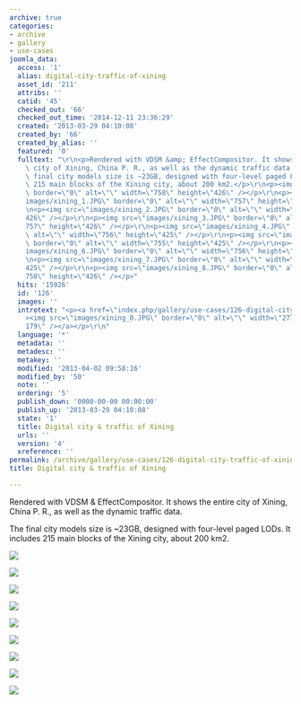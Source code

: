 ```yaml
---
archive: true
categories:
- archive
- gallery
- use-cases
joomla_data:
  access: '1'
  alias: digital-city-traffic-of-xining
  asset_id: '211'
  attribs: ''
  catid: '45'
  checked_out: '66'
  checked_out_time: '2014-12-11 23:36:29'
  created: '2013-03-29 04:10:08'
  created_by: '66'
  created_by_alias: ''
  featured: '0'
  fulltext: "\r\n<p>Rendered with VDSM &amp; EffectCompositor. It shows the entire\
    \ city of Xining, China P. R., as well as the dynamic traffic data.</p>\r\n<p>The\
    \ final city models size is ~23GB, designed with four-level paged LODs. It includes\
    \ 215 main blocks of the Xining city, about 200 km2.</p>\r\n<p><img src=\"images/xining_0.JPG\"\
    \ border=\"0\" alt=\"\" width=\"758\" height=\"426\" /></p>\r\n<p><img src=\"\
    images/xining_1.JPG\" border=\"0\" alt=\"\" width=\"757\" height=\"426\" /></p>\r\
    \n<p><img src=\"images/xining_2.JPG\" border=\"0\" alt=\"\" width=\"758\" height=\"\
    426\" /></p>\r\n<p><img src=\"images/xining_3.JPG\" border=\"0\" alt=\"\" width=\"\
    757\" height=\"426\" /></p>\r\n<p><img src=\"images/xining_4.JPG\" border=\"0\"\
    \ alt=\"\" width=\"756\" height=\"425\" /></p>\r\n<p><img src=\"images/xining_5.JPG\"\
    \ border=\"0\" alt=\"\" width=\"755\" height=\"425\" /></p>\r\n<p><img src=\"\
    images/xining_6.JPG\" border=\"0\" alt=\"\" width=\"756\" height=\"425\" /></p>\r\
    \n<p><img src=\"images/xining_7.JPG\" border=\"0\" alt=\"\" width=\"756\" height=\"\
    425\" /></p>\r\n<p><img src=\"images/xining_8.JPG\" border=\"0\" alt=\"\" width=\"\
    758\" height=\"426\" /></p>"
  hits: '15926'
  id: '126'
  images: ''
  introtext: "<p><a href=\"index.php/gallery/use-cases/126-digital-city-traffic-of-xining\"\
    ><img src=\"images/xining_0.JPG\" border=\"0\" alt=\"\" width=\"277\" height=\"\
    179\" /></a></p>\r\n"
  language: '*'
  metadata: ''
  metadesc: ''
  metakey: ''
  modified: '2013-04-02 09:58:16'
  modified_by: '50'
  note: ''
  ordering: '5'
  publish_down: '0000-00-00 00:00:00'
  publish_up: '2013-03-29 04:10:08'
  state: '1'
  title: Digital city & traffic of Xining
  urls: ''
  version: '4'
  xreference: ''
permalink: /archive/gallery/use-cases/126-digital-city-traffic-of-xining:output_ext
title: Digital city & traffic of Xining

---
```

Rendered with VDSM & EffectCompositor. It shows the entire city of Xining, China P. R., as well as the dynamic traffic data.


The final city models size is ~23GB, designed with four-level paged LODs. It includes 215 main blocks of the Xining city, about 200 km2.


![](https://anyoldname3.github.io/OpenSceneGraphDotComBackup/OpenSceneGraph/www.openscenegraph.com/images/xining_0.jpg)


![](https://anyoldname3.github.io/OpenSceneGraphDotComBackup/OpenSceneGraph/www.openscenegraph.com/images/xining_1.jpg)


![](https://anyoldname3.github.io/OpenSceneGraphDotComBackup/OpenSceneGraph/www.openscenegraph.com/images/xining_2.jpg)


![](https://anyoldname3.github.io/OpenSceneGraphDotComBackup/OpenSceneGraph/www.openscenegraph.com/images/xining_3.jpg)


![](https://anyoldname3.github.io/OpenSceneGraphDotComBackup/OpenSceneGraph/www.openscenegraph.com/images/xining_4.jpg)


![](https://anyoldname3.github.io/OpenSceneGraphDotComBackup/OpenSceneGraph/www.openscenegraph.com/images/xining_5.jpg)


![](https://anyoldname3.github.io/OpenSceneGraphDotComBackup/OpenSceneGraph/www.openscenegraph.com/images/xining_6.jpg)


![](https://anyoldname3.github.io/OpenSceneGraphDotComBackup/OpenSceneGraph/www.openscenegraph.com/images/xining_7.jpg)


![](https://anyoldname3.github.io/OpenSceneGraphDotComBackup/OpenSceneGraph/www.openscenegraph.com/images/xining_8.jpg)


